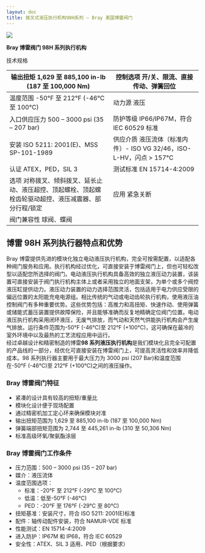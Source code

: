 ```yaml
---
layout: doc
title: 拨叉式液压执行机构98H系列 – Bray 美国博雷阀门
---
```


![](/2022/10/download-7-1.png)

**Bray 博雷阀门 98H 系列执行机构**

技术规格

| 输出扭矩 1,629 至 885,100 in-lb (187 至 100,000 Nm)                                                    | 控制选项 开/关、限流、直接传动、弹簧回位                            |
| ------------------------------------------------------------------------------------------------------ | ------------------------------------------------------------------- |
| 温度范围 \-50°F 至 212°F (-46°C 至 100°C)                                                              | 动力源 液压                                                         |
| 入口供应压力 500 – 3000 psi (35 – 207 bar)                                                             | 防护等级 IP66/IP67M，符合 IEC 60529 标准                            |
| 安装 ISO 5211: 2001(E)、MSS SP-101-1989                                                                | 供应介质 液压流体（标准内件）- ISO VG 32/46，ISO-L-HV，闪点 > 157°C |
| 认证 ATEX，PED，SIL 3                                                                                  | 测试标准 EN 15714-4:2009                                            |
| 选项 对称拨叉、倾斜拨叉、延长止动、液压超控、顶起螺栓、顶起螺栓齿轮驱动超控、液压减震器、部分行程/锁定 | 应用 紧急关断                                                       |
| 阀门兼容性 球阀、蝶阀                                                                                  |                                                                     |

## 博雷 98H 系列执行器特点和优势

Bray 博雷提供先进的模块化独立电动液压执行机构，完全可按需配置，以适配各种阀门服务和应用。执行机构经过优化，可直接安装于博雷阀门上，但也可轻松改型以适配您所选择的阀门。电动液压执行机构具备高效的独立液压动力装置，该装置可直接安装于阀门执行机构主体上或者采用独立的地面支架，为单个或多个阀控液压缸提供动力。液压动力装置的动力选择范围灵活，包括适用于电力供应受限的偏远位置的太阳能充电电源组。相比传统的气动或电动齿轮执行机构，使用液压油控制阀门有多种重要优势。这些优势包括：高推力和高扭矩、快速作动、使用弹簧或储能式蓄压装置提供故障保险，并且能够准确而反复地精确定位阀门位置。电动液压执行机构采用闭环液压，无废气排放，而气动和天然气供能执行机构会产生废气排放。运行条件范围为-50°F (-46°C)至 212°F (+100°C)，这可确保在最冷的室外环境中以及最热的工艺流程应用中运行。  
经过卓越设计和精密制造的博雷**98 系列液压执行机构**是我们模块化且完全可配置的产品线的一部分，经优化可直接安装在博雷阀门上，可提高灵活性和效率并降低成本。98 系列执行器主要用于最大压力为 3000 psi (207 Bar)和温度范围在-50°F (-46°C)至 212°F (+100°C)之间的液压操作。

### **Bray 博雷阀门**特征

- 紧凑的设计具有较高的扭矩/重量比
- 模块化设计便于现场配置
- 通过精密机加工定心环来确保模块对准
- 输出扭矩范围为 1,629 至 885,100 in-lb (187 至 100,000 Nm)
- 弹簧端部扭矩范围为 2,744 至 445,261 in-lb (310 至 50,306 Nm)
- 标准高级环氧/聚氨酯涂层

### **Bray 博雷阀门**工作条件

- 压力范围：500 – 3000 psi (35 – 207 bar)
- 媒介：液压流体
- 温度范围选项：
  - 标准：-20°F 至 212°F (-29°C 至 100°C)
  - 低温：低至-50°F (-46°C)
  - PED：-20°F 至 176°F (-29°C 至 80°C)
- 扭矩基准：安装尺寸，符合 ISO 5211: 2001(E)标准
- 配件：轴传动配件安装，符合 NAMUR-VDE 标准
- 性能测试：EN 15714-4:2009
- 进入防护：IP67M 和 IP68，符合 IEC 60529
- 安全性：ATEX、SIL 3 适用、PED（根据要求）
